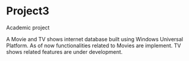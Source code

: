 # Project3
Academic project

A Movie and TV shows internet database built using Windows Universal Platform.
As of now functionalities related to Movies are implement.
TV shows related features are under development.
